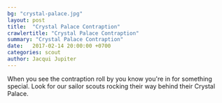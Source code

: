 ```yaml
---
bg: "crystal-palace.jpg"
layout: post
title:  "Crystal Palace Contraption"
crawlertitle: "Crystal Palace Contraption"
summary: "Crystal Palace Contraption"
date:   2017-02-14 20:00:00 +0700
categories: scout
author: Jacqui Jupiter
---
```


When you see the contraption roll by you know you're in for something special. Look for our sailor scouts rocking their way behind their Crystal Palace.